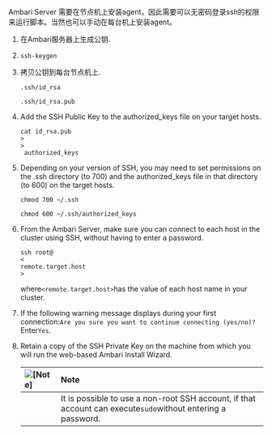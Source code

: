 Ambari Server 需要在节点机上安装agent，因此需要可以无密码登录ssh的权限来运行脚本。当然也可以手动在每台机上安装agent。

1. 在Ambari服务器上生成公钥.

2. ```
   ssh-keygen
   ```
3. 拷贝公钥到每台节点机上.

   ```
   .ssh/id_rsa
   ```

   ```
   .ssh/id_rsa.pub
   ```

4. Add the SSH Public Key to the authorized\_keys file on your target hosts.

   ```
   cat id_rsa.pub 
   >
   >
    authorized_keys
   ```

5. Depending on your version of SSH, you may need to set permissions on the .ssh directory \(to 700\) and the authorized\_keys file in that directory \(to 600\) on the target hosts.

   ```
   chmod 700 ~/.ssh
   ```

   ```
   chmod 600 ~/.ssh/authorized_keys
   ```

6. From the Ambari Server, make sure you can connect to each host in the cluster using SSH, without having to enter a password.

   ```
   ssh root@
   <
   remote.target.host
   >
   ```

   where`<remote.target.host>`has the value of each host name in your cluster.

7. If the following warning message displays during your first connection:`Are you sure you want to continue connecting (yes/no)?`Enter`Yes`.

8. Retain a copy of the SSH Private Key on the machine from which you will run the web-based Ambari Install Wizard.

   | ![](https://docs.hortonworks.com/HDPDocuments/Ambari-2.5.0.3/bk_ambari-installation/common/images/admon/note.png "\[Note\]") | Note |
   | :--- | :--- |
   |  | It is possible to use a non-root SSH account, if that account can execute`sudo`without entering a password. |



